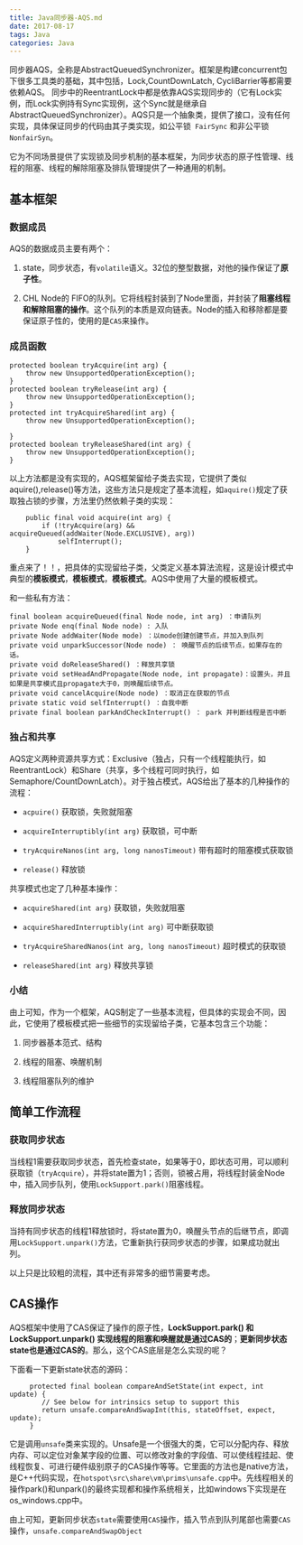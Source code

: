 ```yaml
---
title: Java同步器-AQS.md
date: 2017-08-17
tags: Java
categories: Java
---
```


同步器AQS，全称是AbstractQueuedSynchronizer。框架是构建concurrent包下很多工具类的基础，其中包括，Lock,CountDownLatch, CycliBarrier等都需要依赖AQS。 同步中的ReentrantLock中都是依靠AQS实现同步的（它有Lock实例，而Lock实例持有Sync实现例，这个Sync就是继承自AbstractQueuedSynchronizer）。AQS只是一个抽象类，提供了接口，没有任何实现，具体保证同步的代码由其子类实现，如公平锁` FairSync` 和非公平锁`NonfairSyn`。

它为不同场景提供了实现锁及同步机制的基本框架，为同步状态的原子性管理、线程的阻塞、线程的解除阻塞及排队管理提供了一种通用的机制。

## 基本框架

### 数据成员

AQS的数据成员主要有两个：

1. state，同步状态，有`volatile`语义。32位的整型数据，对他的操作保证了**原子性**。

2. CHL Node的 FIFO的队列。它将线程封装到了Node里面，并封装了**阻塞线程和解除阻塞的操作**。这个队列的本质是双向链表。Node的插入和移除都是要保证原子性的，使用的是`CAS`来操作。

### 成员函数

```
protected boolean tryAcquire(int arg) {    
    throw new UnsupportedOperationException();    
}    
protected boolean tryRelease(int arg) {    
    throw new UnsupportedOperationException();    
}    
protected int tryAcquireShared(int arg) {    
    throw new UnsupportedOperationException();    
    
}    
protected boolean tryReleaseShared(int arg) {    
    throw new UnsupportedOperationException();    
}  

```
以上方法都是没有实现的，AQS框架留给子类去实现，它提供了类似aquire(),release()等方法，这些方法只是规定了基本流程，如`aquire()`规定了获取独占锁的步骤，方法里仍然依赖子类的实现：
```
    public final void acquire(int arg) {
        if (!tryAcquire(arg) && acquireQueued(addWaiter(Node.EXCLUSIVE), arg))
            selfInterrupt();
    }
```
重点来了！！，把具体的实现留给子类，父类定义基本算法流程，这是设计模式中典型的**模板模式**，**模板模式**，**模板模式**。AQS中使用了大量的模板模式。

和一些私有方法：
```
final boolean acquireQueued(final Node node, int arg) ：申请队列
private Node enq(final Node node) : 入队
private Node addWaiter(Node mode) ：以mode创建创建节点，并加入到队列
private void unparkSuccessor(Node node) ： 唤醒节点的后续节点，如果存在的话。
private void doReleaseShared() ：释放共享锁
private void setHeadAndPropagate(Node node, int propagate)：设置头，并且如果是共享模式且propagate大于0，则唤醒后续节点。
private void cancelAcquire(Node node) ：取消正在获取的节点
private static void selfInterrupt() ：自我中断
private final boolean parkAndCheckInterrupt() ： park 并判断线程是否中断
```

### 独占和共享

AQS定义两种资源共享方式：Exclusive（独占，只有一个线程能执行，如ReentrantLock）和Share（共享，多个线程可同时执行，如Semaphore/CountDownLatch）。对于独占模式，AQS给出了基本的几种操作的流程：

+ `acpuire()` 获取锁，失败就阻塞

+ `acquireInterruptibly(int arg)` 获取锁，可中断

+ `tryAcquireNanos(int arg, long nanosTimeout)` 带有超时的阻塞模式获取锁

+ `release()` 释放锁

共享模式也定了几种基本操作：

+ `acquireShared(int arg)` 获取锁，失败就阻塞

+ `acquireSharedInterruptibly(int arg)` 可中断获取锁

+ `tryAcquireSharedNanos(int arg, long nanosTimeout)` 超时模式的获取锁

+ `releaseShared(int arg)` 释放共享锁

### 小结

由上可知，作为一个框架，AQS制定了一些基本流程，但具体的实现会不同，因此，它使用了模板模式把一些细节的实现留给子类，它基本包含三个功能：

1. 同步器基本范式、结构

2. 线程的阻塞、唤醒机制

3. 线程阻塞队列的维护

## 简单工作流程

### 获取同步状态

当线程1需要获取同步状态，首先检查state，如果等于0，即状态可用，可以顺利获取锁（`tryAcquire`），并将state置为1；否则，锁被占用，将线程封装金Node中，插入同步队列，使用`LockSupport.park()`阻塞线程。

### 释放同步状态

当持有同步状态的线程1释放锁时，将state置为0，唤醒头节点的后继节点，即调用`LockSupport.unpark()`方法，它重新执行获同步状态的步骤，如果成功就出列。

以上只是比较粗的流程，其中还有非常多的细节需要考虑。

## CAS操作

AQS框架中使用了CAS保证了操作的原子性，**LockSupport.park() 和 LockSupport.unpark() 实现线程的阻塞和唤醒就是通过CAS的**；**更新同步状态state也是通过CAS的**。那么，这个CAS底层是怎么实现的呢？

下面看一下更新state状态的源码：
```
     protected final boolean compareAndSetState(int expect, int update) {
        // See below for intrinsics setup to support this
        return unsafe.compareAndSwapInt(this, stateOffset, expect, update);
     }
```
它是调用`unsafe`类来实现的。Unsafe是一个很强大的类，它可以分配内存、释放内存、可以定位对象某字段的位置、可以修改对象的字段值、可以使线程挂起、使线程恢复、可进行硬件级别原子的CAS操作等等。它里面的方法也是native方法，是C++代码实现，在`hotspot\src\share\vm\prims\unsafe.cpp`中。先线程相关的操作park()和unpark()的最终实现都和操作系统相关，比如windows下实现是在os_windows.cpp中。

由上可知，更新同步状态`state`需要使用`CAS`操作，插入节点到队列尾部也需要`CAS`操作，`unsafe.compareAndSwapObject`
